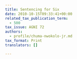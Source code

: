 ```yaml
---
title: Sentencing for Six
date: 2010-10-15T09:33:41+00:00
related_tax_publication_term:
  - 500
tax_issue: AGNI 72
authors:
  - profile/chuma-nwokolo-jr.md
tax_format: Print
translators: []

---
```

